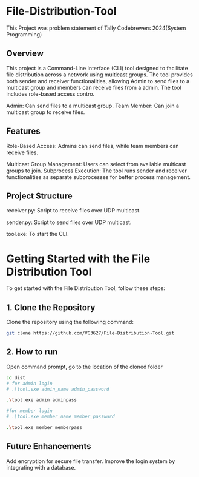 # File-Distribution-Tool

This Project was problem statement of Tally Codebrewers 2024(System Programming) 

## Overview
This project is a Command-Line Interface (CLI) tool designed to facilitate file distribution across a network using multicast groups. The tool provides both sender and receiver functionalities, allowing Admin to send files to a multicast group and members can receive files from a admin. The tool includes role-based access contro.

Admin: Can send files to a multicast group.
Team Member: Can join a multicast group to receive files.

## Features

Role-Based Access: Admins can send files, while team members can receive files.

Multicast Group Management: Users can select from available multicast groups to join.
Subprocess Execution: The tool runs sender and receiver functionalities as separate subprocesses for better process management.

## Project Structure

receiver.py: Script to receive files over UDP multicast.

sender.py: Script to send files over UDP multicast.

tool.exe: To start the CLI.



# Getting Started with the File Distribution Tool

To get started with the File Distribution Tool, follow these steps:

## 1. Clone the Repository
Clone the repository using the following command:
    
```bash
git clone https://github.com/VG3627/File-Distribution-Tool.git
```

## 2. How to run

Open command prompt, go to the location of the cloned folder

```bash
cd dist
# for admin login 
# .\tool.exe admin_name admin_password

.\tool.exe admin adminpass

#for member login
# .\tool.exe member_name member_password

.\tool.exe member memberpass

```

## Future Enhancements

Add encryption for secure file transfer.
Improve the login system by integrating with a database.